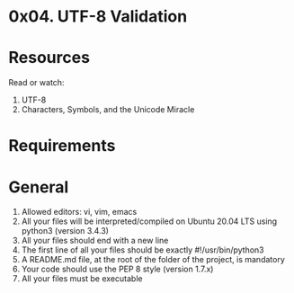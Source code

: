 0x04. UTF-8 Validation
=======================

Resources
==========
Read or watch:

1. UTF-8
2. Characters, Symbols, and the Unicode Miracle

Requirements
=============
General
========
1. Allowed editors: vi, vim, emacs
2. All your files will be interpreted/compiled on Ubuntu 20.04 LTS using python3 (version 3.4.3)
3. All your files should end with a new line
4. The first line of all your files should be exactly #!/usr/bin/python3
5. A README.md file, at the root of the folder of the project, is mandatory
6. Your code should use the PEP 8 style (version 1.7.x)
7. All your files must be executable
